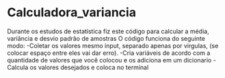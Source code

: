 # Calculadora_variancia

Durante os estudos de estatística fiz este código para calcular a média, variância e desvio padrão de amostras
O código funciona do seguinte modo:
-Coletar os valores mesmo input, separado apenas por virgulas, (se colocar espaço entre eles vai dar erro).
-Cria variáveis de acordo com a quantidade de valores que você colocou e os adiciona em um dicionario
-Calcula os valores desejados e coloca no terminal
